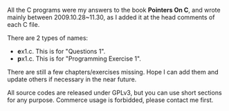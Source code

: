 All the C programs were my answers to the book **Pointers On C**, and wrote
mainly between 2009.10.28~11.30, as I added it at the head comments of each
C file.

There are 2 types of names:

* **e**x1.c. This is for "Questions 1".
* **p**x1.c. This is for "Programming Exercise 1".

There are still a few chapters/exercises missing. Hope I can add them and
update others if necessary in the near future.

All source codes are released under GPLv3, but you can use short sections for
any purpose. Commerce usage is forbidded, please contact me first.
